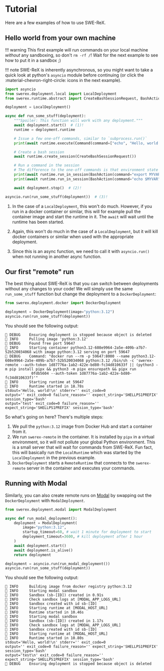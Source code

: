 # Tutorial

Here are a few examples of how to use SWE-ReX.

## Hello world from your own machine

!!! warning
    This first example will run commands on your local machine _without_ any sandboxing, so don't `rm -rf /`!
    Wait for the next example to see how to put it in a sandbox ;) 

!!! note
    SWE-ReX is inherently asynchronous, so you might want to take a quick look at python's `asyncio` module before continuing (or click the :material-chevron-right-circle: icons in the next example).

```python
import asyncio
from swerex.deployment.local import LocalDeployment
from swerex.runtime.abstract import CreateBashSessionRequest, BashAction, Command

deployment = LocalDeployment()

async def run_some_stuff(deployment):
    """Spoiler: This function will work with any deployment."""
    await deployment.start()  # (1)!
    runtime = deployment.runtime

    # Issue a few one-off commands, similar to `subprocess.run()`
    print(await runtime.execute(Command(command=["echo", "Hello, world!"])))

    # Create a bash session
    await runtime.create_session(CreateBashSessionRequest())

    # Run a command in the session
    # The difference to the one-off commands is that environment state persists!
    print(await runtime.run_in_session(BashAction(command="export MYVAR='test'")))
    print(await runtime.run_in_session(BashAction(command="echo $MYVAR")))

    await deployment.stop()  # (2)!

asyncio.run(run_some_stuff(deployment))  # (3)!
```

1. In the case of a `LocalDeployment`, this won't do much. However, if you run in a docker container or similar, this will for example pull the container image and start the runtime in it. The `await` will wait until the runtime has been started.

2. Again, this won't do much in the case of a `LocalDeployment`, but it will kill docker containers or similar when used with the appropriate deployment.

3. Since this is an async function, we need to call it with `asyncio.run()` when not running in another async function.

## Our first "remote" run

The best thing about SWE-ReX is that you can switch between deployments without any changes to your code!
We will simply use the same `run_some_stuff` function but change the deployment to a `DockerDeployment`:

```python
from swerex.deployment.docker import DockerDeployment

deployment = DockerDeployment(image="python:3.12")
asyncio.run(run_some_stuff(deployment))
```

You should see the following output:

```
🦖 DEBUG    Ensuring deployment is stopped because object is deleted
🦖 INFO     Pulling image 'python:3.12'
🦖 DEBUG    Found free port 59647
🦖 INFO     Starting container python3.12-608e9964-2a5e-409b-a7b7-52b520034068 with image python:3.12 serving on port 59647
🦖 DEBUG    Command: "docker run --rm -p 59647:8000 --name python3.12-608e9964-2a5e-409b-a7b7-52b520034068 python:3.12 /bin/sh -c 'swerex-remote --auth-token 1d87776a-1ab2-422e-bd80-fc34d810633f || (python3 -m pip install pipx && python3 -m pipx ensurepath && pipx run
            0fdb5604 --auth-token 1d87776a-1ab2-422e-bd80-fc34d810633f)'"
🦖 INFO     Starting runtime at 59647
🦖 INFO     Runtime started in 18.78s
stdout='Hello, world!\n' stderr='' exit_code=0
output='' exit_code=0 failure_reason='' expect_string='SHELLPS1PREFIX' session_type='bash'
output='test' exit_code=0 failure_reason='' expect_string='SHELLPS1PREFIX' session_type='bash'
```

So what's going on here? There's multiple steps:

1. We pull the `python:3.12` image from Docker Hub and start a container from it.
2. We run `swerex-remote` in the container. It is installed by `pipx` in a virtual environment, so it will not pollute your global Python environment. This is a small server that will wait for commands from SWE-ReX. Fun fact, this will basically run the `LocalRuntime` which was started by the `LocalDeployment` in the previous example.
3. `DockerDeployment` starts a `RemoteRuntime` that connects to the `swerex-remote` server in the container and executes your commands.

## Running with Modal

Similarly, you can also create remote runs on [Modal](https://modal.com) by swapping out the `DockerDeployment` with `ModalDeployment`.

```python
from swerex.deployment.modal import ModalDeployment

async def run_modal_deployment():
    deployment = ModalDeployment(
        image="python:3.12",
        startup_timeout=60, # wait 1 minute for deployment to start
        deployment_timeout=3600, # kill deployment after 1 hour
    )
    await deployment.start()
    await deployment.is_alive()
    return deployment

deployment = asyncio.run(run_modal_deployment())
asyncio.run(run_some_stuff(deployment))
```

You should see the following output:

```
🦖 INFO     Building image from docker registry python:3.12
🦖 INFO     Starting modal sandbox
🦖 INFO     Sandbox (sb-[ID]) created in 0.91s
🦖 INFO     Check sandbox logs at [MODAL_APP_LOGS_URL]
🦖 INFO     Sandbox created with id sb-[ID]
🦖 INFO     Starting runtime at [MODAL_HOST_URL]   
🦖 INFO     Runtime started in 10.46s
🦖 INFO     Starting modal sandbox
🦖 INFO     Sandbox (sb-[ID]) created in 1.17s
🦖 INFO     Check sandbox logs at [MODAL_APP_LOGS_URL]  
🦖 INFO     Sandbox created with id sb-[ID]
🦖 INFO     Starting runtime at [MODAL_HOST_URL]
🦖 INFO     Runtime started in 10.80s                                       
stdout='Hello, world!\n' stderr='' exit_code=0
output='' exit_code=0 failure_reason='' expect_string='SHELLPS1PREFIX' session_type='bash'
output='test\n' exit_code=0 failure_reason='' expect_string='SHELLPS1PREFIX' session_type='bash'
🦖 DEBUG    Ensuring deployment is stopped because object is deleted          
```